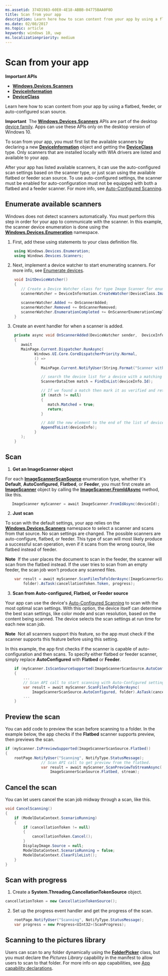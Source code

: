 ```yaml
---
ms.assetid: 374D1983-60E0-4E18-ABBB-04775BAA0F0D
title: Scan from your app
description: Learn here how to scan content from your app by using a flatbed, feeder, or auto-configured scan source.
ms.date: 02/08/2017
ms.topic: article
keywords: windows 10, uwp
ms.localizationpriority: medium
---
```

# Scan from your app


**Important APIs**

-   [**Windows.Devices.Scanners**](https://msdn.microsoft.com/library/windows/apps/Dn264250)
-   [**DeviceInformation**](https://msdn.microsoft.com/library/windows/apps/BR225393)
-   [**DeviceClass**](https://msdn.microsoft.com/library/windows/apps/BR225381)

Learn here how to scan content from your app by using a flatbed, feeder, or auto-configured scan source.

**Important**  The [**Windows.Devices.Scanners**](https://msdn.microsoft.com/library/windows/apps/Dn264250) APIs are part of the desktop [device family](https://msdn.microsoft.com/library/windows/apps/Dn894631). Apps can use these APIs only on the desktop version of Windows 10.

To scan from your app, you must first list the available scanners by declaring a new [**DeviceInformation**](https://msdn.microsoft.com/library/windows/apps/BR225393) object and getting the [**DeviceClass**](https://msdn.microsoft.com/library/windows/apps/BR225381) type. Only scanners that are installed locally with WIA drivers are listed and available to your app.

After your app has listed available scanners, it can use the auto-configured scan settings based on the scanner type, or just scan using the available flatbed or feeder scan source. To use auto-configured settings, the scanner must be enabled for auto-configuration must not be equipped with both a flatbed and a feeder scanner. For more info, see [Auto-Configured Scanning](https://msdn.microsoft.com/library/windows/hardware/Ff539393).

## Enumerate available scanners

Windows does not detect scanners automatically. You must perform this step in order for your app to communicate with the scanner. In this example, the scanner device enumeration is done using the [**Windows.Devices.Enumeration**](https://msdn.microsoft.com/library/windows/apps/BR225459) namespace.

1.  First, add these using statements to your class definition file.

``` csharp
    using Windows.Devices.Enumeration;
    using Windows.Devices.Scanners;
```

2.  Next, implement a device watcher to start enumerating scanners. For more info, see [Enumerate devices](enumerate-devices.md).

```csharp
    void InitDeviceWatcher()
    {
       // Create a Device Watcher class for type Image Scanner for enumerating scanners
       scannerWatcher = DeviceInformation.CreateWatcher(DeviceClass.ImageScanner);

       scannerWatcher.Added += OnScannerAdded;
       scannerWatcher.Removed += OnScannerRemoved;
       scannerWatcher.EnumerationCompleted += OnScannerEnumerationComplete;
    }
```

3.  Create an event handler for when a scanner is added.

```csharp
    private async void OnScannerAdded(DeviceWatcher sender,  DeviceInformation deviceInfo)
    {
       await
       MainPage.Current.Dispatcher.RunAsync(
             Windows.UI.Core.CoreDispatcherPriority.Normal,
             () =>
             {
                MainPage.Current.NotifyUser(String.Format("Scanner with device id {0} has been added", deviceInfo.Id), NotifyType.StatusMessage);

                // search the device list for a device with a matching device id
                ScannerDataItem match = FindInList(deviceInfo.Id);

                // If we found a match then mark it as verified and return
                if (match != null)
                {
                   match.Matched = true;
                   return;
                }

                // Add the new element to the end of the list of devices
                AppendToList(deviceInfo);
             }
       );
    }
```

## Scan

1.  **Get an ImageScanner object**

For each [**ImageScannerScanSource**](https://msdn.microsoft.com/library/windows/apps/Dn264238) enumeration type, whether it's **Default**, **AutoConfigured**, **Flatbed**, or **Feeder**, you must first create an [**ImageScanner**](https://msdn.microsoft.com/library/windows/apps/Dn263806) object by calling the [**ImageScanner.FromIdAsync**](https://msdn.microsoft.com/library/windows/apps/windows.devices.scanners.imagescanner.fromidasync) method, like this.

 ```csharp
    ImageScanner myScanner = await ImageScanner.FromIdAsync(deviceId);
 ```

2.  **Just scan**

To scan with the default settings, your app relies on the [**Windows.Devices.Scanners**](https://msdn.microsoft.com/library/windows/apps/Dn264250) namespace to select a scanner and scans from that source. No scan settings are changed. The possible scanners are auto-configure, flatbed, or feeder. This type of scan will most likely produce a successful scan operation, even if it scans from the wrong source, like flatbed instead of feeder.

**Note**  If the user places the document to scan in the feeder, the scanner will scan from the flatbed instead. If the user tries to scan from an empty feeder, the scan job won't produce any scanned files.
 
```csharp
    var result = await myScanner.ScanFilesToFolderAsync(ImageScannerScanSource.Default,
        folder).AsTask(cancellationToken.Token, progress);
```

3.  **Scan from Auto-configured, Flatbed, or Feeder source**

Your app can use the device's [Auto-Configured Scanning](https://msdn.microsoft.com/library/windows/hardware/Ff539393) to scan with the most optimal scan settings. With this option, the device itself can determine the best scan settings, like color mode and scan resolution, based on the content being scanned. The device selects the scan settings at run time for each new scan job.

**Note**  Not all scanners support this feature, so the app must check if the scanner supports this feature before using this setting.

In this example, the app first checks if the scanner is capable of auto-configuration and then scans. To specify either flatbed or feeder scanner, simply replace **AutoConfigured** with **Flatbed** or **Feeder**.

```csharp
    if (myScanner.IsScanSourceSupported(ImageScannerScanSource.AutoConfigured))
    {
        ...
        // Scan API call to start scanning with Auto-Configured settings.
        var result = await myScanner.ScanFilesToFolderAsync(
            ImageScannerScanSource.AutoConfigured, folder).AsTask(cancellationToken.Token, progress);
        ...
    }
```

## Preview the scan

You can add code to preview the scan before scanning to a folder. In the example below, the app checks if the **Flatbed** scanner supports preview, then previews the scan.

```csharp
if (myScanner.IsPreviewSupported(ImageScannerScanSource.Flatbed))
{
    rootPage.NotifyUser("Scanning", NotifyType.StatusMessage);
                // Scan API call to get preview from the flatbed.
                var result = await myScanner.ScanPreviewToStreamAsync(
                    ImageScannerScanSource.Flatbed, stream);
```

## Cancel the scan

You can let users cancel the scan job midway through a scan, like this.

```csharp
void CancelScanning()
{
    if (ModelDataContext.ScenarioRunning)
    {
        if (cancellationToken != null)
        {
            cancellationToken.Cancel();
        }                
        DisplayImage.Source = null;
        ModelDataContext.ScenarioRunning = false;
        ModelDataContext.ClearFileList();
    }
}
```

## Scan with progress

1.  Create a **System.Threading.CancellationTokenSource** object.

```csharp
cancellationToken = new CancellationTokenSource();
```

2.  Set up the progress event handler and get the progress of the scan.

```csharp
    rootPage.NotifyUser("Scanning", NotifyType.StatusMessage);
    var progress = new Progress<UInt32>(ScanProgress);
```

## Scanning to the pictures library

Users can scan to any folder dynamically using the [**FolderPicker**](https://msdn.microsoft.com/library/windows/apps/BR207881) class, but you must declare the *Pictures Library* capability in the manifest to allow users to scan to that folder. For more info on app capabilities, see [App capability declarations](https://msdn.microsoft.com/library/windows/apps/Mt270968).
